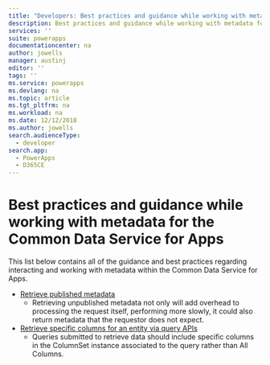 ```yaml
---
title: "Developers: Best practices and guidance while working with metadata for the Common Data Service for Apps | Microsoft Docs"
description: Best practices and guidance while working with metadata for developers of the Common Data Service for Apps in PowerApps.
services: ''
suite: powerapps
documentationcenter: na
author: jowells
manager: austinj
editor: ''
tags: ''
ms.service: powerapps
ms.devlang: na
ms.topic: article
ms.tgt_pltfrm: na
ms.workload: na
ms.date: 12/12/2018
ms.author: jowells
search.audienceType: 
  - developer
search.app: 
  - PowerApps
  - D365CE
---
```


# Best practices and guidance while working with metadata for the Common Data Service for Apps

This list below contains all of the guidance and best practices regarding interacting and working with metadata within the Common Data Service for Apps.
- [Retrieve published metadata](retrieve-published-metadata.md)<br />
  - Retrieving unpublished metadata not only will add overhead to processing the request itself, performing more slowly, it could also return metadata that the requestor does not expect.
- [Retrieve specific columns for an entity via query APIs](retrieve-specific-columns-entity-via-query-apis.md)<br />
  - Queries submitted to retrieve data should include specific columns in the ColumnSet instance associated to the query rather than All Columns.